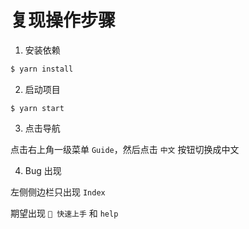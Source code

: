 # 复现操作步骤

1. 安装依赖

```bash
$ yarn install
```

2. 启动项目

```
$ yarn start
```

3. 点击导航

点击右上角一级菜单 `Guide`，然后点击 `中文` 按钮切换成中文

4. Bug 出现

左侧侧边栏只出现 `Index`

期望出现 `🚀 快速上手` 和 `help`
